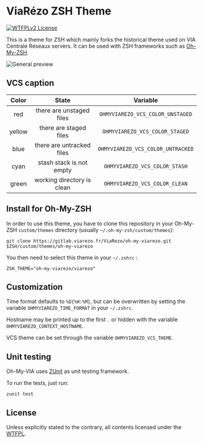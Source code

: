 # ViaRézo ZSH Theme

[![WTFPLv2 License](https://img.shields.io/badge/license-WTFPLv2-blue.svg)](http://www.wtfpl.net)

This is a theme for ZSH which mainly forks the historical theme used on VIA Centrale Réseaux servers. It can be used with ZSH frameworks such as [Oh-My-ZSH](https://github.com/robbyrussell/oh-my-zsh).

![General preview](https://cloud.githubusercontent.com/assets/19719047/21297526/3658ab04-c582-11e6-811d-f316d26996b3.png "Oh-My-VIA theme preview")


## VCS caption

| Color  | State                      | Variable                          |
|:------:|:--------------------------:|:---------------------------------:|
| red    | there are unstaged files   | `OHMYVIAREZO_VCS_COLOR_UNSTAGED`  |
| yellow | there are staged files     | `OHMYVIAREZO_VCS_COLOR_STAGED`    |
| blue   | there are untracked files  | `OHMYVIAREZO_VCS_COLOR_UNTRACKED` |
| cyan   | stash stack is not empty   | `OHMYVIAREZO_VCS_COLOR_STASH`     |
| green  | working directory is clean | `OHMYVIAREZO_VCS_COLOR_CLEAN`     |


## Install for Oh-My-ZSH

In order to use this theme, you have to clone this repository in your Oh-My-ZSH `custom/themes` directory (usually `~/.oh-my-zsh/custom/themes`):

```shell
git clone https://gitlab.viarezo.fr/ViaRezo/oh-my-viarezo.git $ZSH/custom/themes/oh-my-viarezo
```

You then need to select this theme in your `~/.zshrc` :

```shell
ZSH_THEME="oh-my-viarezo/viarezo"
```

## Customization

Time format defaults to `%D{%H:%M}`, but can be overwritten by setting the variable `OHMYVIAREZO_TIME_FORMAT` in your `~/.zshrc`.

Hostname may be printed up to the first `.` or hidden with the variable `OHMYVIAREZO_CONTEXT_HOSTNAME`.

VCS theme can be set through the variable `OHMYVIAREZO_VCS_THEME`.


## Unit testing

Oh-My-VIA uses [ZUnit](https://github.com/molovo/zunit) as unit testing framework.

To run the tests, just run:

```shell
zunit test
```

## License

Unless explicitly stated to the contrary, all contents licensed under the [WTFPL](LICENSE).
